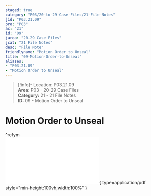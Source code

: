 ```yaml
---  
staged: true  
category: "P03/20-to-29-Case-Files/21-File-Notes"  
jid: "P03.21.09"  
pro: "P03"  
ac: "21"  
id: "09"  
jarea: "20-29 Case Files"  
jcat: "21 File Notes"  
desc: "File Note"  
friendlyname: "Motion Order to Unseal"  
title: "09-Motion-Order-to-Unseal"  
aliases:   
- "P03.21.09"  
- "Motion Order to Unseal"  
---  
```

>[!info]- Location: P03.21.09  
>**Area:** P03 - 20-29 Case Files  
>**Category:** 21 - 21 File Notes  
>**ID:** 09 - Motion Order to Unseal  
  
# Motion Order to Unseal  
 ^rcfym  
![09-Magen-Fieramusca-Cases-Motion-Order-to-Unseal](../../../assets/attachments/09-Magen-Fieramusca-Cases-Motion-Order-to-Unseal.pdf){ type=application/pdf style="min-height:100vh;width:100%" }  
  
